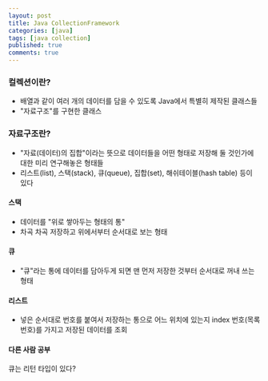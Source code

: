 ```yaml
---
layout: post
title: Java CollectionFramework
categories: [java]
tags: [java collection]
published: true
comments: true
---
```


### 컬렉션이란?
- 배열과 같이 여러 개의 데이터를 담을 수 있도록 Java에서 특별히 제작된 클래스들
- "자료구조"를 구현한 클래스

### 자료구조란?
- "자료(데이터)의 집합"이라는 뜻으로 데이터들을 어떤 형태로 저장해 둘 것인가에 대한 미리 연구해놓은 형태들
- 리스트(list), 스택(stack), 큐(queue), 집합(set), 해쉬테이블(hash table) 등이 있다

#### 스택

- 데이터를 "위로 쌓아두는 형태의 통"
- 차곡 차곡 저장하고 위에서부터 순서대로 보는 형태

#### 큐

- "큐"라는 통에 데이터를 담아두게 되면 맨 먼저 저장한 것부터 순서대로 꺼내 쓰는 형태

#### 리스트

- 넣은 순서대로 번호를 붙여서 저장하는 통으로 어느 위치에 있는지 index 번호(목록번호)를 가지고 저장된 데이터를 조회

#### 다른 사람 공부
큐는 리턴 타입이 있다?

